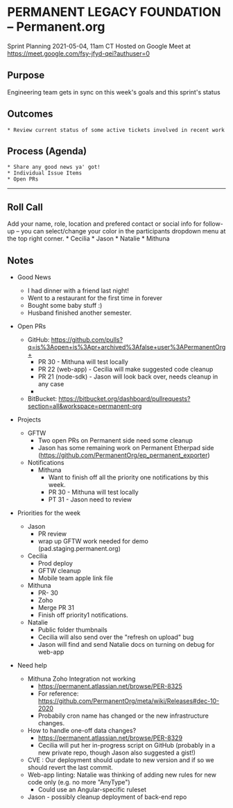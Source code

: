 # PERMANENT LEGACY FOUNDATION – Permanent.org
Sprint Planning
2021-05-04, 11am CT
Hosted on Google Meet at https://meet.google.com/fsy-jfyd-qei?authuser=0

## Purpose
Engineering team gets in sync on this week's goals and this sprint's status

## Outcomes
    * Review current status of some active tickets involved in recent work

## Process (Agenda)
    * Share any good news ya' got!
    * Individual Issue Items
    * Open PRs
--- --- --- --- --- --- --- --- --- --- --- --- --- --- --- --- ---

## Roll Call
Add your name, role, location and prefered contact or social info for follow-up – you can select/change your color in the participants dropdown menu at the top right corner.
	* Cecilia
	* Jason
	* Natalie
	* Mithuna

## Notes
                        
* Good News
	* I had dinner with a friend last night!
	* Went to a restaurant for the first time in forever
	* Bought some baby stuff :)
	* Husband finished another semester.

* Open PRs
	* GitHub: https://github.com/pulls?q=is%3Aopen+is%3Apr+archived%3Afalse+user%3APermanentOrg+
		* PR 30 - Mithuna will test locally
		* PR 22 (web-app) - Cecilia will make suggested code cleanup
		* PR 21 (node-sdk) - Jason will look back over, needs cleanup in any case
		* 
	* BitBucket: https://bitbucket.org/dashboard/pullrequests?section=all&workspace=permanent-org
        
* Projects
	* GFTW
		* Two open PRs on Permanent side need some cleanup
		* Jason has some remaining work on Permanent Etherpad side (https://github.com/PermanentOrg/ep_permanent_exporter)
	* Notifications
		* Mithuna 
			* Want to finish off all the priority one notifications by this week.
			* PR 30 - Mithuna will test locally
			* PT 31 - Jason need to review 


* Priorities for the week
	* Jason
		* PR review
		* wrap up GFTW work needed for demo (pad.staging.permanent.org)
	* Cecilia
		* Prod deploy
		* GFTW cleanup
		* Mobile team apple link file
	* Mithuna
		* PR- 30
		* Zoho
		* Merge PR 31
		* Finish off priority1 notifications.
	* Natalie
		* Public folder thumbnails
		* Cecilia will also send over the "refresh on upload" bug
		* Jason will find and send Natalie docs on turning on debug for web-app

* Need help
	* Mithuna Zoho Integration not working 
		* https://permanent.atlassian.net/browse/PER-8325
		* For reference: https://github.com/PermanentOrg/meta/wiki/Releases#dec-10-2020
		* Probabily cron name has changed or the new infrastructure changes.
	* How to handle one-off data changes?
		* https://permanent.atlassian.net/browse/PER-8329
		* Cecilia will put her in-progress script on GitHub (probably in a new private repo, though Jason also suggested a gist!)
	* CVE : Our deployment should update to new version and if so we should revert the last commit.
	* Web-app linting: Natalie was thinking of adding new rules for new code only (e.g. no more "AnyType")
		* Could use an Angular-specific ruleset
	* Jason - possibly cleanup deployment of back-end repo
